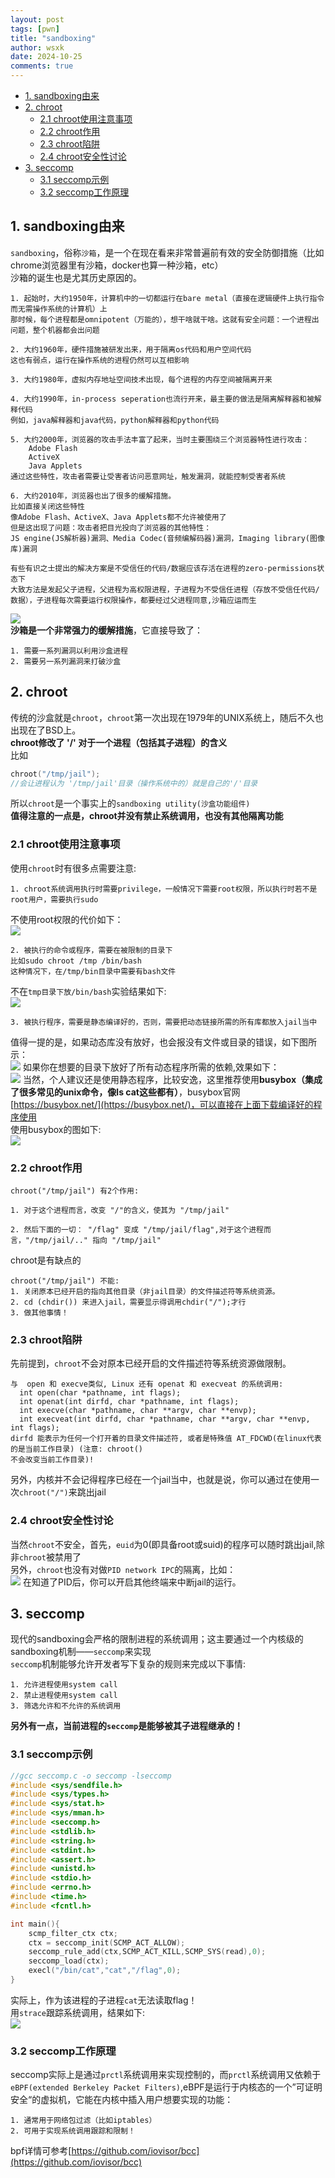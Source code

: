 ```yaml
---
layout: post
tags: [pwn]
title: "sandboxing"
author: wsxk
date: 2024-10-25
comments: true
---
```


- [1. sandboxing由来](#1-sandboxing由来)
- [2. chroot](#2-chroot)
  - [2.1 chroot使用注意事项](#21-chroot使用注意事项)
  - [2.2 chroot作用](#22-chroot作用)
  - [2.3 chroot陷阱](#23-chroot陷阱)
  - [2.4 chroot安全性讨论](#24-chroot安全性讨论)
- [3. seccomp](#3-seccomp)
  - [3.1 seccomp示例](#31-seccomp示例)
  - [3.2 seccomp工作原理](#32-seccomp工作原理)

## 1. sandboxing由来<br>
`sandboxing`，俗称`沙箱`，是一个在现在看来非常普遍前有效的安全防御措施（比如chrome浏览器里有沙箱，docker也算一种沙箱，etc）<br>
沙箱的诞生也是尤其历史原因的。<br>
```
1. 起始时，大约1950年，计算机中的一切都运行在bare metal（直接在逻辑硬件上执行指令而无需操作系统的计算机）上
那时候，每个进程都是omnipotent（万能的），想干啥就干啥。这就有安全问题：一个进程出问题，整个机器都会出问题

2. 大约1960年，硬件措施被研发出来，用于隔离os代码和用户空间代码
这也有弱点，运行在操作系统的进程仍然可以互相影响

3. 大约1980年，虚拟内存地址空间技术出现，每个进程的内存空间被隔离开来

4. 大约1990年，in-process seperation也流行开来，最主要的做法是隔离解释器和被解释代码
例如，java解释器和java代码，python解释器和python代码

5. 大约2000年，浏览器的攻击手法丰富了起来，当时主要围绕三个浏览器特性进行攻击：
    Adobe Flash
    ActiveX
    Java Applets
通过这些特性，攻击者需要让受害者访问恶意网址，触发漏洞，就能控制受害者系统

6. 大约2010年，浏览器也出了很多的缓解措施。
比如直接关闭这些特性
像Adobe Flash、ActiveX、Java Applets都不允许被使用了
但是这出现了问题：攻击者把目光投向了浏览器的其他特性：
JS engine(JS解析器)漏洞、Media Codec(音频编解码器)漏洞，Imaging library(图像库)漏洞

有些有识之士提出的解决方案是不受信任的代码/数据应该存活在进程的zero-permissions状态下
大致方法是发起父子进程，父进程为高权限进程，子进程为不受信任进程（存放不受信任代码/数据），子进程每次需要运行权限操作，都要经过父进程同意,沙箱应运而生
```
![](https://raw.githubusercontent.com/wsxk/wsxk_pictures/main/2024-9-25/20241020192813.png)<br>
**沙箱是一个非常强力的缓解措施**，它直接导致了：<br>
```
1. 需要一系列漏洞以利用沙盒进程
2. 需要另一系列漏洞来打破沙盒
```


## 2. chroot<br>
传统的沙盒就是`chroot`，`chroot`第一次出现在1979年的UNIX系统上，随后不久也出现在了BSD上。<br>
**chroot修改了 '/' 对于一个进程（包括其子进程）的含义**<br>
比如<br>
```c
chroot("/tmp/jail");
//会让进程认为 '/tmp/jail'目录（操作系统中的）就是自己的'/'目录 
```
所以`chroot`是一个事实上的`sandboxing utility(沙盒功能组件)`<br>
**值得注意的一点是，chroot并没有禁止系统调用，也没有其他隔离功能**<br>

### 2.1 chroot使用注意事项<br>
使用`chroot`时有很多点需要注意:<br>
```
1. chroot系统调用执行时需要privilege，一般情况下需要root权限，所以执行时若不是root用户，需要执行sudo
```
不使用root权限的代价如下：<br>
![](https://raw.githubusercontent.com/wsxk/wsxk_pictures/main/2024-9-25/20241021225618.png)<br>

```
2. 被执行的命令或程序，需要在被限制的目录下
比如sudo chroot /tmp /bin/bash
这种情况下，在/tmp/bin目录中需要有bash文件
```
不在`tmp目录下放/bin/bash`实验结果如下:<br>
![](https://raw.githubusercontent.com/wsxk/wsxk_pictures/main/2024-9-25/20241021225911.png)

```
3. 被执行程序，需要是静态编译好的，否则，需要把动态链接所需的所有库都放入jail当中
```
值得一提的是，如果动态库没有放好，也会报没有文件或目录的错误，如下图所示：<br>
![](https://raw.githubusercontent.com/wsxk/wsxk_pictures/main/2024-9-25/20241022213844.png)
如果你在想要的目录下放好了所有动态程序所需的依赖,效果如下：<br>
![](https://raw.githubusercontent.com/wsxk/wsxk_pictures/main/2024-9-25/20241022214620.png)
当然，个人建议还是使用静态程序，比较安逸，这里推荐使用**busybox（集成了很多常见的unix命令，像ls cat这些都有）**，busybox官网[https://busybox.net/](https://busybox.net/)，可以直接在上面下载编译好的程序使用<br>
使用busybox的图如下:<br>
![](https://raw.githubusercontent.com/wsxk/wsxk_pictures/main/2024-9-25/20241030194122.png)

### 2.2 chroot作用<br>
```
chroot("/tmp/jail") 有2个作用:

1. 对于这个进程而言，改变 "/"的含义，使其为 "/tmp/jail"

2. 然后下面的一切： "/flag" 变成 "/tmp/jail/flag",对于这个进程而言，"/tmp/jail/.." 指向 "/tmp/jail"
```
chroot是有缺点的<br>
```
chroot("/tmp/jail") 不能:
1. 关闭原本已经开启的指向其他目录（非jail目录）的文件描述符等系统资源。
2. cd (chdir()) 来进入jail，需要显示得调用chdir("/");才行
3. 做其他事情！
```

### 2.3 chroot陷阱<br>
先前提到，`chroot`不会对原本已经开启的文件描述符等系统资源做限制。<br>
```
与  open 和 execve类似, Linux 还有 openat 和 execveat 的系统调用:
  int open(char *pathname, int flags);
  int openat(int dirfd, char *pathname, int flags);
  int execve(char *pathname, char **argv, char **envp);
  int execveat(int dirfd, char *pathname, char **argv, char **envp, int flags);
dirfd 能表示为任何一个打开着的目录文件描述符, 或者是特殊值 AT_FDCWD(在linux代表的是当前工作目录) (注意: chroot()
不会改变当前工作目录)!
```
另外，内核并不会记得程序已经在一个jail当中，也就是说，你可以通过在使用一次`chroot("/")`来跳出jail<br>

### 2.4 chroot安全性讨论<br>
当然`chroot`不安全，首先，`euid`为0(即具备root或suid)的程序可以随时跳出jail,除非`chroot`被禁用了<br>
另外，`chroot`也没有对做`PID network IPC`的隔离，比如：<br>
![](https://raw.githubusercontent.com/wsxk/wsxk_pictures/main/2024-9-25/20241031214105.png)
在知道了PID后，你可以开启其他终端来中断jail的运行。

## 3. seccomp<br>
现代的sandboxing会严格的限制进程的系统调用；这主要通过一个内核级的sandboxing机制——`seccomp`来实现<br>
`seccomp`机制能够允许开发者写下复杂的规则来完成以下事情:<br>
```
1. 允许进程使用system call
2. 禁止进程使用system call
3. 筛选允许和不允许的系统调用
```

**另外有一点，当前进程的`seccomp`是能够被其子进程继承的！**<br>

### 3.1 seccomp示例<br>
```C
//gcc seccomp.c -o seccomp -lseccomp
#include <sys/sendfile.h>
#include <sys/types.h>
#include <sys/stat.h>
#include <sys/mman.h>
#include <seccomp.h>
#include <stdlib.h>
#include <string.h>
#include <stdint.h>
#include <assert.h>
#include <unistd.h>
#include <stdio.h>
#include <errno.h>
#include <time.h>
#include <fcntl.h>

int main(){
    scmp_filter_ctx ctx;
    ctx = seccomp_init(SCMP_ACT_ALLOW);
    seccomp_rule_add(ctx,SCMP_ACT_KILL,SCMP_SYS(read),0);
    seccomp_load(ctx);
    execl("/bin/cat","cat","/flag",0);
}

```
实际上，作为该进程的子进程`cat`无法读取flag！<br>
用`strace`跟踪系统调用，结果如下:<br>
![](https://raw.githubusercontent.com/wsxk/wsxk_pictures/main/2024-9-25/20241101202842.png)

### 3.2 seccomp工作原理<br>
seccomp实际上是通过`prctl`系统调用来实现控制的，而`prctl`系统调用又依赖于`eBPF(extended Berkeley Packet Filters)`,eBPF是运行于内核态的一个”可证明安全“的虚拟机，它能在内核中插入用户想要实现的功能：<br>
```
1. 通常用于网络包过滤（比如iptables）
2. 可用于实现系统调用跟踪和限制！
```
bpf详情可参考[https://github.com/iovisor/bcc](https://github.com/iovisor/bcc)<br>
